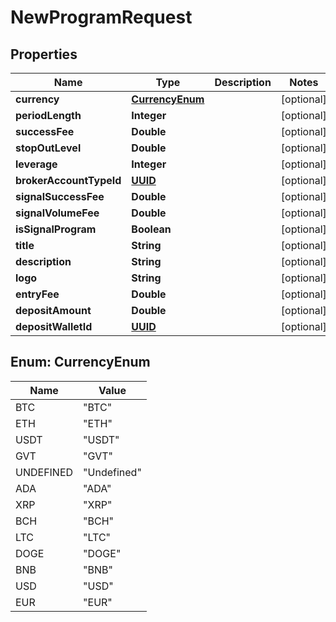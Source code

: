 
# NewProgramRequest

## Properties
Name | Type | Description | Notes
------------ | ------------- | ------------- | -------------
**currency** | [**CurrencyEnum**](#CurrencyEnum) |  |  [optional]
**periodLength** | **Integer** |  |  [optional]
**successFee** | **Double** |  |  [optional]
**stopOutLevel** | **Double** |  |  [optional]
**leverage** | **Integer** |  |  [optional]
**brokerAccountTypeId** | [**UUID**](UUID.md) |  |  [optional]
**signalSuccessFee** | **Double** |  |  [optional]
**signalVolumeFee** | **Double** |  |  [optional]
**isSignalProgram** | **Boolean** |  |  [optional]
**title** | **String** |  |  [optional]
**description** | **String** |  |  [optional]
**logo** | **String** |  |  [optional]
**entryFee** | **Double** |  |  [optional]
**depositAmount** | **Double** |  |  [optional]
**depositWalletId** | [**UUID**](UUID.md) |  |  [optional]


<a name="CurrencyEnum"></a>
## Enum: CurrencyEnum
Name | Value
---- | -----
BTC | &quot;BTC&quot;
ETH | &quot;ETH&quot;
USDT | &quot;USDT&quot;
GVT | &quot;GVT&quot;
UNDEFINED | &quot;Undefined&quot;
ADA | &quot;ADA&quot;
XRP | &quot;XRP&quot;
BCH | &quot;BCH&quot;
LTC | &quot;LTC&quot;
DOGE | &quot;DOGE&quot;
BNB | &quot;BNB&quot;
USD | &quot;USD&quot;
EUR | &quot;EUR&quot;



